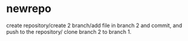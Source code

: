 # newrepo
create repository/create 2 branch/add file in branch 2 and commit, and push to the repository/ clone branch 2 to branch 1.
